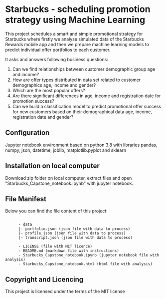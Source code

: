 # Starbucks - scheduling promotion strategy using Machine Learning
This project schedules a smart and simple promotional strategy for Starbucks where firstly we analyse simulated data of the Starbucks Rewards mobile app and then we prepare machine learning models to predict individual offer portfolios to each customer.

It asks and answers following business questions:

1. Can we find relationships between customer demographic group age and income?
2. How are offer types distributed in data set related to customer demographics age, income and gender?
3. Which are the most popular offers?
4. Are there significant differences in age, income and registration date for promotion success?
5. Can we build a classification model to predict promotional offer success for new customers based on their demographical data age, income, registration date and gender?

## Configuration
Jupyter notebook environment based on python 3.8 with libraries pandas, numpy, json, datetime, joblib, matplotlib.pyplot and sklearn

## Installation on local computer
Download zip folder on local computer, extract files and open "Starbucks_Capstone_notebook.ipynb" with jupyter notebook.

## File Manifest
Below you can find the file content of this project:
<pre><code class="lang-txt">
      - data
      |- portfolio.json (json file with data to process)
      |- profile.json (json file with data to process)
      |- transcript.json (json file with data to process)

      - LICENSE (file with MIT licence)
      - README.md (markdown file with instructions)
      - Starbucks_Capstone_notebook.ipynb (jupyter notebook file with analysis)
      - Starbucks_Capstone_notebook.html (html file with analysis)
</code></pre>

## Copyright and Licencing
This project is licensed under the terms of the MIT license